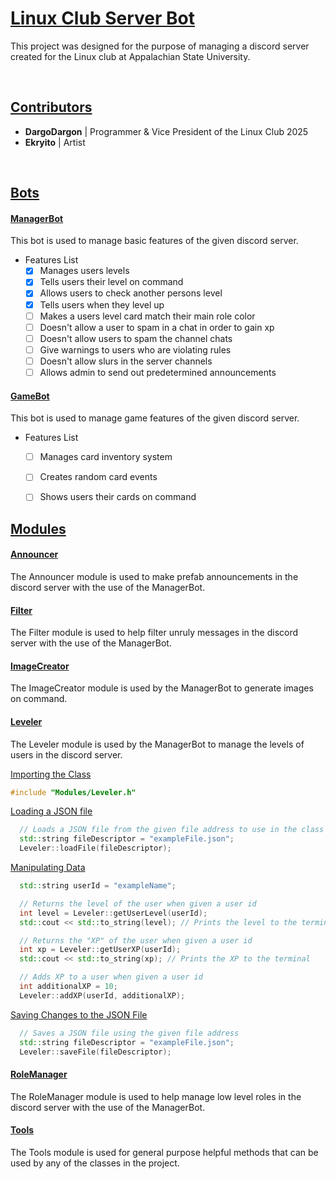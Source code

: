 <!--
@author DargoDargonyx 
@date 08/26/25
-->

# **<ins>Linux Club Server Bot</ins>**

This project was designed for the purpose of managing a discord server created for the Linux club at Appalachian State University.

<br>

## <ins>Contributors</ins>

- **DargoDargon** | Programmer & Vice President of the Linux Club 2025
- **Ekryito** | Artist

<br>

## <ins>Bots</ins>

#### <ins>**ManagerBot**</ins>

This bot is used to manage basic features of the given discord server.

- Features List
    - [x] Manages users levels
    - [x] Tells users their level on command
    - [x] Allows users to check another persons level
    - [x] Tells users when they level up
    - [ ] Makes a users level card match their main role color
    - [ ] Doesn't allow a user to spam in a chat in order to gain xp
    - [ ] Doesn't allow users to spam the channel chats
    - [ ] Give warnings to users who are violating rules
    - [ ] Doesn't allow slurs in the server channels
    - [ ] Allows admin to send out predetermined announcements

#### <ins>**GameBot**</ins>
    
This bot is used to manage game features of the given discord server.

- Features List
    - [ ] Manages card inventory system
    - [ ] Creates random card events
    - [ ] Shows users their cards on command


## <ins>Modules</ins>

#### <ins>**Announcer**</ins>

The Announcer module is used to make prefab announcements in the discord server with the use of the ManagerBot.

#### <ins>**Filter**</ins>

The Filter module is used to help filter unruly messages in the discord server with the use of the ManagerBot.

#### <ins>**ImageCreator**</ins>

The ImageCreator module is used by the ManagerBot to generate images on command.

#### <ins>**Leveler**</ins>

The Leveler module is used by the ManagerBot to manage the levels of users in the discord server.

<ins>Importing the Class</ins>

  ```cpp
  #include "Modules/Leveler.h"
  ```

<ins>Loading a JSON file</ins>

  ```cpp
    // Loads a JSON file from the given file address to use in the class methods
    std::string fileDescriptor = "exampleFile.json";
    Leveler::loadFile(fileDescriptor);
  ```
<ins>Manipulating Data</ins>

  ```cpp
    std::string userId = "exampleName";
  
    // Returns the level of the user when given a user id
    int level = Leveler::getUserLevel(userId);
    std::cout << std::to_string(level); // Prints the level to the terminal

    // Returns the "XP" of the user when given a user id
    int xp = Leveler::getUserXP(userId);
    std::cout << std::to_string(xp); // Prints the XP to the terminal

    // Adds XP to a user when given a user id
    int additionalXP = 10;
    Leveler::addXP(userId, additionalXP);
  ```

<ins>Saving Changes to the JSON File</ins>

  ```cpp
    // Saves a JSON file using the given file address
    std::string fileDescriptor = "exampleFile.json";
    Leveler::saveFile(fileDescriptor);
  ```

#### <ins>**RoleManager**</ins>

The RoleManager module is used to help manage low level roles in the discord server with the use of the ManagerBot.

#### <ins>**Tools**</ins>

The Tools module is used for general purpose helpful methods that can be used by any of the classes in the project.

